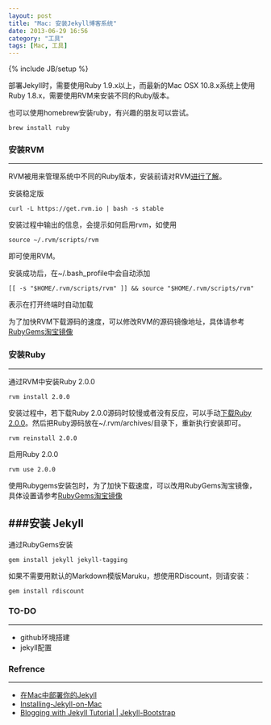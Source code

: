 ```yaml
---
layout: post
title: "Mac: 安装Jekyll博客系统"
date: 2013-06-29 16:56
category: "工具"
tags: [Mac, 工具]
---
```

{% include JB/setup %}


部署Jekyll时，需要使用Ruby 1.9.x以上，而最新的Mac OSX 10.8.x系统上使用Ruby 1.8.x，需要使用RVM来安装不同的Ruby版本。

也可以使用homebrew安装ruby，有兴趣的朋友可以尝试。

    brew install ruby


### 安装RVM
---
RVM被用来管理系统中不同的Ruby版本，安装前请对RVM[进行了解](https://rvm.io/rvm/install/)。

安装稳定版

	curl -L https://get.rvm.io | bash -s stable

安装过程中输出的信息，会提示如何启用rvm，如使用

	source ~/.rvm/scripts/rvm
	
即可使用RVM。

安装成功后，在~/.bash_profile中会自动添加

	[[ -s "$HOME/.rvm/scripts/rvm" ]] && source "$HOME/.rvm/scripts/rvm"
	
表示在打开终端时自动加载

为了加快RVM下载源码的速度，可以修改RVM的源码镜像地址，具体请参考[RubyGems淘宝镜像](http://ruby.taobao.org)

### 安装Ruby
---
通过RVM中安装Ruby 2.0.0
    
    rvm install 2.0.0

安装过程中，若下载Ruby 2.0.0源码时较慢或者没有反应，可以手动[下载Ruby 2.0.0](http://ftp.ruby-lang.org/pub/ruby/2.0)。然后把Ruby源码放在~/.rvm/archives/目录下，重新执行安装即可。

    rvm reinstall 2.0.0

启用Ruby 2.0.0

    rvm use 2.0.0
    
使用Rubygems安装包时，为了加快下载速度，可以改用RubyGems淘宝镜像，具体设置请参考[RubyGems淘宝镜像](http://ruby.taobao.org)

###安装 Jekyll
---
通过RubyGems安装

    gem install jekyll jekyll-tagging

如果不需要用默认的Markdown模版Maruku，想使用RDiscount，则请安装：    
    
    gem install rdiscount
    
### TO-DO
---
+ github环境搭建
+ jekyll配置

### Refrence
---
+ [在Mac中部署你的Jekyll](http://equation85.github.io/blog/install-jekyll-on-mac/)
+ [Installing-Jekyll-on-Mac](http://brandonbohling.com/2011/08/27/Installing-Jekyll-on-Mac/)
+ [Blogging with Jekyll Tutorial | Jekyll-Bootstrap](http://jekyllbootstrap.com)
